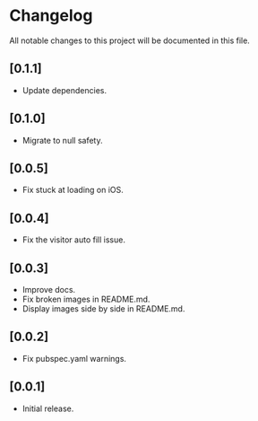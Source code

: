 # Changelog

All notable changes to this project will be documented in this file.

## [0.1.1]

- Update dependencies.

## [0.1.0]

- Migrate to null safety.

## [0.0.5]

- Fix stuck at loading on iOS.

## [0.0.4]

- Fix the visitor auto fill issue.

## [0.0.3]

- Improve docs.
- Fix broken images in README.md.
- Display images side by side in README.md.

## [0.0.2]

- Fix pubspec.yaml warnings.

## [0.0.1]

- Initial release.
